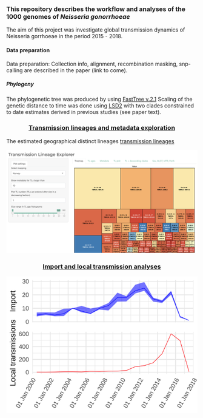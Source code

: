 
### This repository describes the workflow and analyses of the 1000 genomes of *Neisseria gonorrhoeae*

The aim of this project was investigate global transmission dynamics of
Neisseria gorrhoeae in the period 2015 - 2018.

#### Data preparation

Data preparation: Collection info, alignment, recombination masking,
snp-calling are described in the paper (link to come).

##### Phylogeny

The phylogenetic tree was produced by using [FastTree
v.2.1](https://doi.org/10.1371/journal.pone.0009490) Scaling of the
genetic distance to time was done using
[LSD2](https://doi.org/10.1093/sysbio/syv068) with two clades
constrained to date estimates derived in previous studies (see paper
text).

<center>

### [Transmission lineages and metadata exploration](https://magnunos.shinyapps.io/LineageHomology_Explorer/?_ga=2.205397328.1370338265.1637693506-226041197.1637248825)

</center>

The estimated geographical distinct lineages [transmission
lineages](https://www.science.org/doi/10.1126/science.abf2946)

<center>

[![](Files/TL_Explorer.png)](https://magnunos.shinyapps.io/LineageHomology_Explorer/?_ga=2.205397328.1370338265.1637693506-226041197.1637248825)

</center>
<center>

### [Import and local transmission analyses](Analyses/03_import_analysis.md)

[![Test](Files/Import_local_transmission.png)](https://github.com/magnusnosnes/10000_Ngon_genomes/blob/main/Analyses/03_import_analysis.md)

</center>
